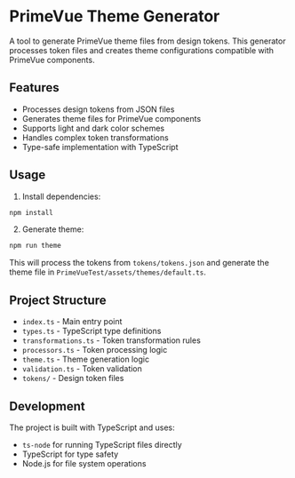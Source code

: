 # PrimeVue Theme Generator

A tool to generate PrimeVue theme files from design tokens. This generator processes token files and creates theme configurations compatible with PrimeVue components.

## Features

- Processes design tokens from JSON files
- Generates theme files for PrimeVue components
- Supports light and dark color schemes
- Handles complex token transformations
- Type-safe implementation with TypeScript

## Usage

1. Install dependencies:
```bash
npm install
```

2. Generate theme:
```bash
npm run theme
```

This will process the tokens from `tokens/tokens.json` and generate the theme file in `PrimeVueTest/assets/themes/default.ts`.

## Project Structure

- `index.ts` - Main entry point
- `types.ts` - TypeScript type definitions
- `transformations.ts` - Token transformation rules
- `processors.ts` - Token processing logic
- `theme.ts` - Theme generation logic
- `validation.ts` - Token validation
- `tokens/` - Design token files

## Development

The project is built with TypeScript and uses:
- `ts-node` for running TypeScript files directly
- TypeScript for type safety
- Node.js for file system operations
